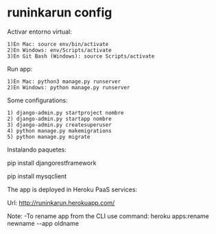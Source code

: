 # runinkarun config

Activar entorno virtual:

    1)En Mac: source env/bin/activate
    2)En Windows: env/Scripts/activate
    3)En Git Bash (Windows): source Scripts/activate

Run app:

    1)En Mac: python3 manage.py runserver
    2)En Windows: python manage.py runserver

Some configurations:

    1) django-admin.py startproject nombre
    2) django-admin.py startapp nombre
    3) django-admin.py createsuperuser
    4) python manage.py makemigrations
    5) python manage.py migrate

Instalando paquetes:

pip install djangorestframework

pip install mysqclient

The app is deployed in Heroku PaaS services:

Url: http://runinkarun.herokuapp.com/

Note:
    -To rename app from the CLI use command: heroku apps:rename newname --app oldname